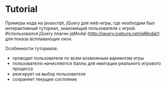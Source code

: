# Tutorial

Примеры кода на javascript, jQuery для web-игры, где необходим был интерактивный туториал, знакомящий пользователя с игрой.
Использовался jQuery плагин jqModal (http://jquery.iceburg.net/jqModal/) для показа всплывающих окон.

Особенности туториала:
- проводит пользователя по всем возможным вариантам игры
- пользователю начисляются баллы для имитации реального игрового процесса
- реагирует на выбор пользователя
- сохраняет текущее состояние

